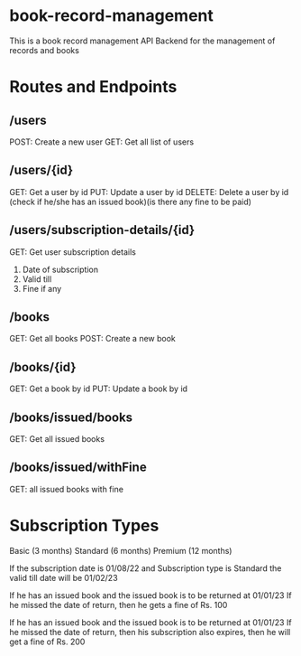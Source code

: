 # book-record-management

This is a book record management API Backend for the management of records and books

# Routes and Endpoints

## /users

POST: Create a new user
GET: Get all list of users

## /users/{id}

GET: Get a user by id
PUT: Update a user by id
DELETE: Delete a user by id (check if he/she has an issued book)(is there any fine to be paid)

## /users/subscription-details/{id}

GET: Get user subscription details

1. Date of subscription
2. Valid till
3. Fine if any

## /books

GET: Get all books
POST: Create a new book

## /books/{id}

GET: Get a book by id
PUT: Update a book by id

## /books/issued/books

GET: Get all issued books

## /books/issued/withFine

GET: all issued books with fine

# Subscription Types

Basic (3 months)
Standard (6 months)
Premium (12 months)

If the subscription date is 01/08/22
and Subscription type is Standard
the valid till date will be 01/02/23

If he has an issued book and the issued book is to be returned at 01/01/23
If he missed the date of return, then he gets a fine of Rs. 100

If he has an issued book and the issued book is to be returned at 01/01/23
If he missed the date of return, then his subscription also expires, then he will get a
fine of Rs. 200
